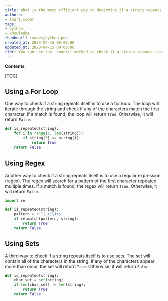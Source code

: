 ```yaml
---
title: What is the most efficient way to determine if a string repeats itself in python?
authors:
- smart_coder
tags:
- python
- knowledge
thumbnail: images/python.png
created_at: 2023-04-15 00:00:00
updated_at: 2023-04-15 00:00:00
tldr: You can use the .count() method to check if a string repeats itself in Python.
---
```


**Contents**

[TOC]

## Using a For Loop

One way to check if a string repeats itself is to use a for loop. The loop will iterate through the string and check if any of the characters match the first character. If a match is found, the loop will return `True`. Otherwise, it will return `False`.

```python
def is_repeated(string):
    for i in range(1, len(string)):
        if string[0] == string[i]:
            return True
    return False
```

## Using Regex

Another way to check if a string repeats itself is to use a regular expression (regex). The regex will search for a pattern of the first character repeated multiple times. If a match is found, the regex will return `True`. Otherwise, it will return `False`.

```python
import re

def is_repeated(string):
    pattern = r'^(.+)\1+$'
    if re.match(pattern, string):
        return True
    return False
```

## Using Sets

A third way to check if a string repeats itself is to use sets. The set will contain all of the characters in the string. If any of the characters appear more than once, the set will return `True`. Otherwise, it will return `False`.

```python
def is_repeated(string):
    char_set = set(string)
    if len(char_set) != len(string):
        return True
    return False
```
